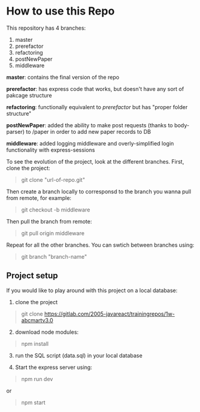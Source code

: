 # How to use this Repo
This repository has 4 branches:
1. master
2. prerefactor
3. refactoring
4. postNewPaper
5. middleware

**master**: contains the final version of the repo

**prerefactor**: has express code that works, but doesn't have any sort of pakcage structure

**refactoring**: functionally equivalent to *prerefactor* but has "proper folder structure"

**postNewPaper**: added the ability to make post requests (thanks to body-parser) to /paper in order to add new paper records to DB

**middleware**: added logging middleware and overly-simplified login functionality with express-sessions

To see the evolution of the project, look at the different branches. First, clone the project:
> git clone "url-of-repo.git"

Then create a branch locally to corresponsd to the branch you wanna pull from remote, for example:
> git checkout -b middleware

Then pull the branch from remote:
> git pull origin middleware

Repeat for all the other branches. You can swtich between branches using:
> git branch "branch-name"

## Project setup
If you would like to play around with this project on a local database:
1. clone the project
> git clone https://gitlab.com/2005-javareact/trainingrepos/1w-abcmartv3.0

2. download node modules:
> npm install

3. run the SQL script (data.sql) in your local database

4. Start the express server using:
> npm run dev

or
> npm start